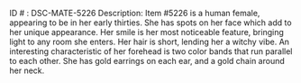 ID # : DSC-MATE-5226
Description: Item #5226 is a human female, appearing to be in her early thirties. She has spots on her face which add to her unique appearance. Her smile is her most noticeable feature, bringing light to any room she enters. Her hair is short, lending her a witchy vibe. An interesting characteristic of her forehead is two color bands that run parallel to each other. She has gold earrings on each ear, and a gold chain around her neck.